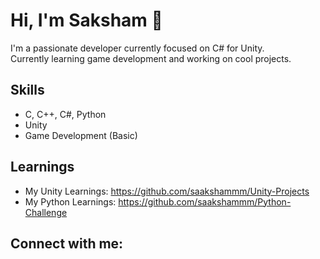 # Hi, I'm Saksham 👋

I'm a passionate developer currently focused on C# for Unity.  
Currently learning game development and working on cool projects.  

## Skills
- C, C++, C#, Python 
- Unity
- Game Development (Basic)

## Learnings
- My Unity Learnings: https://github.com/saakshammm/Unity-Projects
- My Python Learnings: https://github.com/saakshammm/Python-Challenge

## Connect with me:

